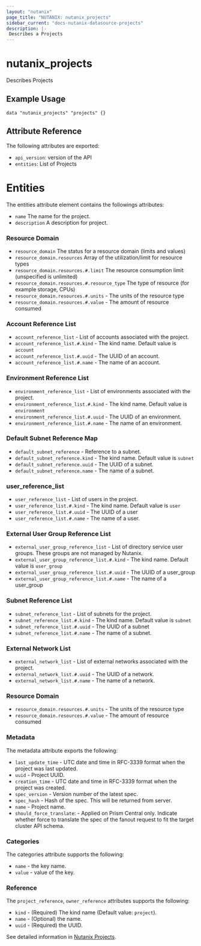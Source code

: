 ```yaml
---
layout: "nutanix"
page_title: "NUTANIX: nutanix_projects"
sidebar_current: "docs-nutanix-datasource-projects"
description: |-
 Describes a Projects
---
```


# nutanix_projects

Describes Projects

## Example Usage

```hcl
data "nutanix_projects" "projects" {}
```


## Attribute Reference

The following attributes are exported:

* `api_version`: version of the API
* `entities`: List of Projects

# Entities

The entities attribute element contains the followings attributes:

* `name` The name for the project.
* `description` A description for project.

### Resource Domain
* `resource_domain` The status for a resource domain (limits and values)
* `resource_domain.resources` Array of the utilization/limit for resource types
* `resource_domain.resources.#.limit` The resource consumption limit (unspecified is unlimited)
* `resource_domain.resources.#.resource_type` The type of resource (for example storage, CPUs)
* `resource_domain.resources.#.units` - The units of the resource type
* `resource_domain.resources.#.value` - The amount of resource consumed

### Account Reference List
* `account_reference_list` - List of accounts associated with the project.
* `account_reference_list.#.kind` - The kind name. Default value is `account`
* `account_reference_list.#.uuid` - The UUID of an account.
* `account_reference_list.#.name` - The name of an account.

### Environment Reference List
* `environment_reference_list` - List of environments associated with the project.
* `environment_reference_list.#.kind` - The kind name. Default value is `environment`
* `environment_reference_list.#.uuid` - The UUID of an environment.
* `environment_reference_list.#.name` - The name of an environment.

### Default Subnet Reference Map
* `default_subnet_reference` - Reference to a subnet.
* `default_subnet_reference.kind` - The kind name. Default value is `subnet`
* `default_subnet_reference.uuid` - The UUID of a subnet.
* `default_subnet_reference.name` - The name of a subnet.

### user_reference_list
* `user_reference_list` - List of users in the project.
* `user_reference_list.#.kind` - The kind name. Default value is `user`
* `user_reference_list.#.uuid` - The UUID of a user
* `user_reference_list.#.name` - The name of a user.

### External User Group Reference List
* `external_user_group_reference_list` - List of directory service user groups. These groups are not managed by Nutanix.
* `external_user_group_reference_list.#.kind` - The kind name. Default value is `user_group`
* `external_user_group_reference_list.#.uuid` - The UUID of a user_group
* `external_user_group_reference_list.#.name` - The name of a user_group

### Subnet Reference List
* `subnet_reference_list` - List of subnets for the project.
* `subnet_reference_list.#.kind` - The kind name. Default value is `subnet`
* `subnet_reference_list.#.uuid` - The UUID of a subnet
* `subnet_reference_list.#.name` - The name of a subnet.

### External Network List
* `external_network_list` - List of external networks associated with the project.
* `external_network_list.#.uuid` - The UUID of a network.
* `external_network_list.#.name` - The name of a network.

### Resource Domain
* `resource_domain.resources.#.units` - The units of the resource type
* `resource_domain.resources.#.value` - The amount of resource consumed

### Metadata
The metadata attribute exports the following:

* `last_update_time` - UTC date and time in RFC-3339 format when the project was last updated.
* `uuid` - Project UUID.
* `creation_time` - UTC date and time in RFC-3339 format when the project was created.
* `spec_version` - Version number of the latest spec.
* `spec_hash` - Hash of the spec. This will be returned from server.
* `name` - Project name.
* `should_force_translate`: - Applied on Prism Central only. Indicate whether force to translate the spec of the fanout request to fit the target cluster API schema.

### Categories
The categories attribute supports the following:

* `name` - the key name.
* `value` - value of the key.

### Reference
The `project_reference`, `owner_reference` attributes supports the following:

* `kind` - (Required) The kind name (Default value: `project`).
* `name` - (Optional) the name.
* `uuid` - (Required) the UUID.


See detailed information in [Nutanix Projects](https://www.nutanix.dev/reference/prism_central/v3/api/projects/postprojectslist).
